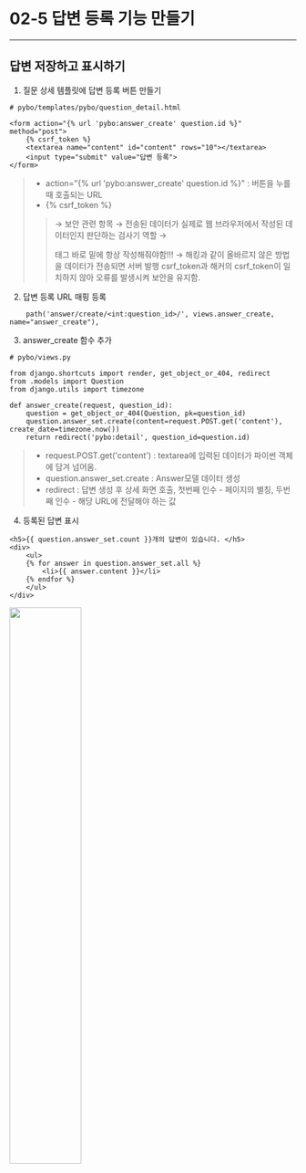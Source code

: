 # 02-5 답변 등록 기능 만들기
------------
## 답변 저장하고 표시하기
1. 질문 상세 템플릿에 답변 등록 버튼 만들기
```
# pybo/templates/pybo/question_detail.html

<form action="{% url 'pybo:answer_create' question.id %}" method="post">
    {% csrf_token %}
    <textarea name="content" id="content" rows="10"></textarea>
    <input type="submit" value="답변 등록">
</form>
```
> * action="{% url 'pybo:answer_create' question.id %}" : 버튼을 누를 때 호출되는 URL
> * {% csrf_token %} 
>> → 보안 관련 항목
>> → 전송된 데이터가 실제로 웹 브라우저에서 작성된 데이터인지 판단하는 검사기 역할
>> → <form> 태그 바로 밑에 항상 작성해줘야함!!!
>> → 해킹과 같이 올바르지 않은 방법을 데이터가 전송되면 서버 발행 csrf_token과 해커의 csrf_token이 일치하지 않아 오류를 발생시켜 보안을 유지함.

2. 답변 등록 URL 매핑 등록
```
    path('answer/create/<int:question_id>/', views.answer_create, name="answer_create"),
```

3. answer_create 함수 추가
```
# pybo/views.py

from django.shortcuts import render, get_object_or_404, redirect
from .models import Question
from django.utils import timezone

def answer_create(request, question_id):
    question = get_object_or_404(Question, pk=question_id)
    question.answer_set.create(content=request.POST.get('content'), create_date=timezone.now())
    return redirect('pybo:detail', question_id=question.id)
```
> * request.POST.get('content') : textarea에 입력된 데이터가 파이썬 객체에 담겨 넘어옴.
> * question.answer_set.create : Answer모델 데이터 생성
> * redirect : 답변 생성 후 상세 화면 호출, 첫번째 인수 - 페이지의 별칭, 두번째 인수 - 해당 URL에 전달해야 하는 값

4. 등록된 답변 표시
```
<h5>{{ question.answer_set.count }}개의 답변이 있습니다. </h5>
<div>
    <ul>
    {% for answer in question.answer_set.all %}
        <li>{{ answer.content }}</li>
    {% endfor %}
    </ul>
</div>
```
<img src = "https://user-images.githubusercontent.com/65546884/183237524-d559cb02-4bcd-4fe9-a5e1-313fca8c5448.png" width="50%" height="50%">   
